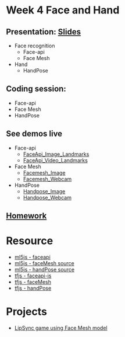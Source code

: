 # Week 4 Face and Hand

## Presentation: [Slides](https://docs.google.com/presentation/d/1jSA93R4QJdz2ixko4wSyfrVsa523u042V4DQknTEssc/edit?usp=sharing)
- Face recognition
  - Face-api
  - Face Mesh
- Hand
  - HandPose

## Coding session:
- Face-api
- Face Mesh
- HandPose

## See demos live
- Face-api
  - [FaceApi_Image_Landmarks](https://yining1023.github.io/machine-learning-for-the-web/face-hand/FaceApi/FaceApi_Image_Landmarks)
  - [FaceApi_Video_Landmarks](https://yining1023.github.io/machine-learning-for-the-web/face-hand/FaceApi/FaceApi_Video_Landmarks)
- Face Mesh
  - [Facemesh_Image](https://yining1023.github.io/machine-learning-for-the-web/face-hand/Facemesh/Facemesh_Image)
  - [Facemesh_Webcam](https://yining1023.github.io/machine-learning-for-the-web/face-hand/Facemesh/Facemesh_Webcam)
- HandPose
  - [Handpose_Image](https://yining1023.github.io/machine-learning-for-the-web/face-hand/Handpose/Handpose_Image)
  - [Handpose_Webcam](https://yining1023.github.io/machine-learning-for-the-web/face-hand/Handpose/Handpose_Webcam)

## [Homework](https://github.com/yining1023/machine-learning-for-the-web/wiki/Week-4-2020-Fall)

# Resource
- [ml5js - faceapi](https://learn.ml5js.org/#/reference/face-api)
- [ml5js - faceMesh source](https://github.com/ml5js/ml5-library/blob/development/src/Facemesh/index.js)
- [ml5js - handPose source](https://github.com/ml5js/ml5-library/blob/development/src/Handpose/index.js)
- [tfjs - faceapi-js](https://github.com/justadudewhohacks/face-api.js/)
- [tfjs - faceMesh](https://github.com/tensorflow/tfjs-models/tree/master/facemesh)
- [tfjs - handPose](https://github.com/tensorflow/tfjs-models/tree/master/handpose)

# Projects
- [LipSync game using Face Mesh model](https://lipsync.withyoutube.com/)

